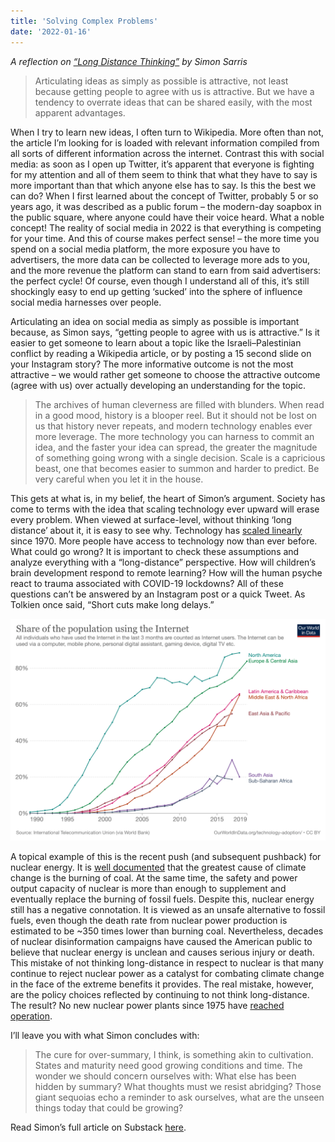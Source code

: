 ```yaml
---
title: 'Solving Complex Problems'
date: '2022-01-16'
---
```


*A reflection on [“Long Distance Thinking”](https://simonsarris.substack.com/p/long-distance-thinking) by Simon Sarris*

> Articulating ideas as simply as possible is attractive, not least because getting people to agree with us is attractive. But we have a tendency to overrate ideas that can be shared easily, with the most apparent advantages.

When I try to learn new ideas, I often turn to Wikipedia. More often than not, the article I’m looking for is loaded with relevant information compiled from all sorts of different information across the internet. Contrast this with social media: as soon as I open up Twitter, it’s apparent that everyone is fighting for my attention and all of them seem to think that what they have to say is more important than that which anyone else has to say. Is this the best we can do? When I first learned about the concept of Twitter, probably 5 or so years ago, it was described as a public forum – the modern-day soapbox in the public square, where anyone could have their voice heard. What a noble concept! The reality of social media in 2022 is that everything is competing for your time. And this of course makes perfect sense! – the more time you spend on a social media platform, the more exposure you have to advertisers, the more data can be collected to leverage more ads to you, and the more revenue the platform can stand to earn from said advertisers: the perfect cycle! Of course, even though I understand all of this, it’s still shockingly easy to end up getting ‘sucked’ into the sphere of influence social media harnesses over people.

Articulating an idea on social media as simply as possible is important because, as Simon says, “getting people to agree with us is attractive.” Is it easier to get someone to learn about a topic like the Israeli–Palestinian conflict by reading a Wikipedia article, or by posting a 15 second slide on your Instagram story? The more informative outcome is not the most attractive – we would rather get someone to choose the attractive outcome (agree with us) over actually developing an understanding for the topic.

> The archives of human cleverness are filled with blunders. When read in a good mood, history is a blooper reel. But it should not be lost on us that history never repeats, and modern technology enables ever more leverage. The more technology you can harness to commit an idea, and the faster your idea can spread, the greater the magnitude of something going wrong with a single decision. Scale is a capricious beast, one that becomes easier to summon and harder to predict. Be very careful when you let it in the house.

This gets at what is, in my belief, the heart of Simon’s argument. Society has come to terms with the idea that scaling technology ever upward will erase every problem. When viewed at surface-level, without thinking ‘long distance’ about it, it is easy to see why. Technology has [scaled linearly](https://ourworldindata.org/technological-progress) since 1970. More people have access to technology now than ever before. What could go wrong? It is important to check these assumptions and analyze everything with a “long-distance” perspective. How will children’s brain development respond to remote learning? How will the human psyche react to trauma associated with COVID-19 lockdowns? All of these questions can’t be answered by an Instagram post or a quick Tweet. As Tolkien once said, “Short cuts make long delays.”

![Share of the population using the Internet](/public/images/complex_problems/internet_share.png "Share of the population using the Internet")

A topical example of this is the recent push (and subsequent pushback) for nuclear energy. It is [well documented](https://ourworldindata.org/safest-sources-of-energy) that the greatest cause of climate change is the burning of coal. At the same time, the safety and power output capacity of nuclear is more than enough to supplement and eventually replace the burning of fossil fuels. Despite this, nuclear energy still has a negative connotation. It is viewed as an unsafe alternative to fossil fuels, even though the death rate from nuclear power production is estimated to be ~350 times lower than burning coal. Nevertheless, decades of nuclear disinformation campaigns have caused the American public to believe that nuclear energy is unclean and causes serious injury or death. This mistake of not thinking long-distance in respect to nuclear is that many continue to reject nuclear power as a catalyst for combating climate change in the face of the extreme benefits it provides. The real mistake, however, are the policy choices reflected by continuing to not think long-distance. The result? No new nuclear power plants since 1975 have [reached operation](https://twitter.com/patrickc/status/1480729010325766148?s=20).

I’ll leave you with what Simon concludes with:

> The cure for over-summary, I think, is something akin to cultivation. States and maturity need good growing conditions and time. The wonder we should concern ourselves with: What else has been hidden by summary? What thoughts must we resist abridging? Those giant sequoias echo a reminder to ask ourselves, what are the unseen things today that could be growing?

Read Simon’s full article on Substack [here](https://simonsarris.substack.com/p/long-distance-thinking).